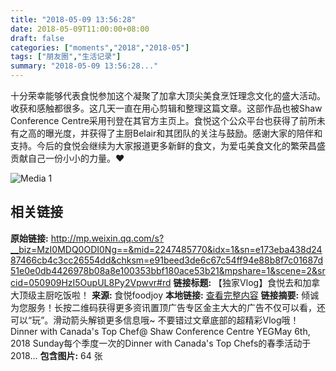 ```yaml
---
title: "2018-05-09 13:56:28"
date: 2018-05-09T11:00:00+08:00
draft: false
categories: ["moments","2018","2018-05"]
tags: ["朋友圈","生活记录"]
summary: "2018-05-09 13:56:28..."
---
```


十分荣幸能够代表食悦参加这个凝聚了加拿大顶尖美食烹饪理念文化的盛大活动。收获和感触都很多。这几天一直在用心剪辑和整理这篇文章。这部作品也被Shaw Conference Centre采用刊登在其官方主页上。食悦这个公众平台也获得了前所未有之高的曝光度，并获得了主厨Belair和其团队的关注与鼓励。感谢大家的陪伴和支持。今后的食悦会继续为大家报道更多新鲜的食文，为爱屯美食文化的繁荣昌盛贡献自己一份小小的力量。❤️

![Media 1](/Moments/photos/2018-05-09/201805091356280.jpg)

## 相关链接

**原始链接:** http://mp.weixin.qq.com/s?__biz=MzI0MDQ0ODI0Ng==&mid=2247485770&idx=1&sn=e173eba438d2487466cb4c3cc26554dd&chksm=e91beed3de6c67c54ff94e88b8f7c01687d51e0e0db4426978b08a8e100353bbf180ace53b21&mpshare=1&scene=2&srcid=050909HzI5OupUL8Py2Vpwvr#rd
**链接标题:** 【独家Vlog】食悦去和加拿大顶级主厨吃饭啦！
**来源:** 食悦foodjoy
**本地链接:** [查看完整内容](/link_content/2018/05/2018-05-09-1/link_content/)
**链接摘要:** 倾诚为您服务！长按二维码获得更多资讯置顶广告专区金主大大的广告不仅可以看，还可以“玩”。滑动箭头解锁更多信息哦~ 不要错过文章底部的超精彩Vlog哦！ Dinner with Canada's Top Chef@ Shaw Conference Centre YEGMay 6th, 2018 Sunday每个季度一次的Dinner with Canada's Top Chefs的春季活动于2018...
**包含图片:** 64 张

